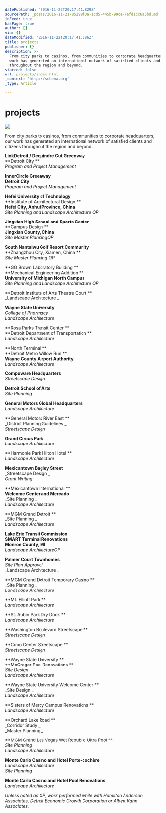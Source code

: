 ```yaml
---
datePublished: '2016-11-22T20:17:41.829Z'
sourcePath: _posts/2016-11-21-85298f0a-1cd5-445b-99ce-7afd1cc6a3bd.md
inFeed: true
hasPage: true
author: []
via: {}
dateModified: '2016-11-22T20:17:41.386Z'
title: projects
publisher: {}
description: >-
  From city parks to casinos, from communities to corporate headquarters, our
  work has generated an international network of satisfied clients and citizens
  throughout the region and beyond.
starred: false
url: projects/index.html
_context: 'http://schema.org'
_type: Article

---
```

# projects
![](https://the-grid-user-content.s3-us-west-2.amazonaws.com/ca2a4dfa-a29a-4b91-949c-fb03b0bcbe2d.jpg)

From city parks to casinos, from communities to corporate headquarters, our work has generated an international network of satisfied clients and citizens throughout the region and beyond.

**LinkDetroit / Dequindre Cut Greenway**  
**Detroit City **  
_Program and Project Management_

**InnerCircle Greenway**  
**Detroit City**  
_Program and Project Management_

**Hefei University of Technology**  
**Institute of Architectural Design **  
**Hefei City, Anhui Province, China**  
_Site Planning and Landscape Architecture OP_

**Jingxian High School and Sports Center**  
**Campus Design **  
**Jingxian County, China**  
_Site Master PlanningOP_

**South Nantaiwu Golf Resort Community**  
**Zhangzhou City, Xiamen, China **  
_Site Master Planning OP_

**GG Brown Laboratory Building **  
**Mechanical Engineering Addition **  
**University of Michigan North Campus**  
_Site Planning and Landscape Architecture OP_

**Detroit Institute of Arts Theatre Court **  
_Landscape Architecture _

**Wayne State University**  
_College of Pharmacy_  
_Landscape Architecture_

**Rosa Parks Transit Center **  
**Detroit Department of Transportation **  
_Landscape Architecture_

**North Terminal **  
**Detroit Metro Willow Run **  
**Wayne County Airport Authority**  
_Landscape Architecture_

**Compuware Headquarters**  
_Streetscape Design_

**Detroit School of Arts**  
_Site Planning_

**General Motors Global Headquarters**  
_Landscape Architecture_

**General Motors River East **  
_District Planning Guidelines _  
_Streetscape Design_

**Grand Circus Park**  
_Landscape Architecture_

**Harmonie Park Hilton Hotel **  
_Landscape Architecture_

**Mexicantown Bagley Street**  
_Streetscape Design _  
_Grant Writing_

**Mexicantown International **  
**Welcome Center and Mercado**  
_Site Planning _  
_Landscape Architecture_

**MGM Grand Detroit **  
_Site Planning _  
_Landscape Architecture_

**Lake Erie Transit Commission**  
**SMART Terminal Renovations**  
**Monroe County, MI**  
_Landscape ArchitectureOP_

**Palmer Court Townhomes**  
_Site Plan Approval_  
_Landscape Architecture _

**MGM Grand Detroit Temporary Casino **  
_Site Planning _  
_Landscape Architecture_

**Mt. Elliott Park **  
_Landscape Architecture_

**St. Aubin Park Dry Dock **  
_Landscape Architecture_

**Washington Boulevard Streetscape **  
_Streetscape Design_

**Cobo Center Streetscape **  
_Streetscape Design_

**Wayne State University **  
**McGregor Pool Renovations **  
_Site Design_  
_Landscape Architecture_

**Wayne State University Welcome Center **  
_Site Design _  
_Landscape Architecture_

**Sisters of Mercy Campus Renovations **  
_Landscape Architecture_

**Orchard Lake Road **  
_Corridor Study _  
_Master Planning _

**MGM Grand Las Vegas Wet Republic Ultra Pool **  
_Site Planning_  
_Landscape Architecture_

**Monte Carlo Casino and Hotel Porte-cochère**  
_Landscape Architecture_  
_Site Planning_

**Monte Carlo Casino and Hotel Pool Renovations**  
_Landscape Architecture_

_Unless noted as OP, work performed while with Hamilton Anderson Associates, Detroit Economic Growth Corporation or Albert Kahn Associates._